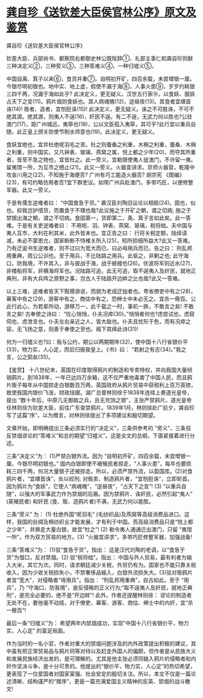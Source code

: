 # [龚自珍《送钦差大臣侯官林公序》原文及鉴赏](https://www.vrrw.net/wx/10370.html)

龚自珍《送钦差大臣侯官林公序》

钦差大臣、兵部尚书、都察院右都御史林公既陛辞①，礼部主事仁和龚自珍则献三种决定义②，三种旁义③，三种答难义④，一种归墟义⑤。

中国自禹、箕子以来⑥，食货并重⑦。自明初开矿，四百余载，未尝增银一厘。今银尽明初银也。地中实、地上虚，假使不漏于海⑧，人事火患⑨，岁岁约耗银三四千两，况漏于海如此乎? 此决定义，更无疑义。汉世五行家⑩，以食妖、服妖占天下之变(11)。鸦片烟则食妖也。其人病魂魄(12)，逆昼夜(13)。其食者宜缳首诛(14)! 贩者、造者，宜刎脰诛(15)! 此决定义，更无疑义。诛之不可胜诛，不可不绝其源。绝其源，则夷人不逞(16)，奸民不逞。有二不逞，无武力何以胜也?公驻澳门(17)，距广州城远，夷筚也(18)，公以文臣孤入夷筚，其可乎?此行宜以重兵自随，此正皇上颁关防使节制水师意也(19)。此决定义，更无疑义。

食妖宜绝也，宜并杜绝呢羽毛之至。杜之则蚕桑之利重，木棉之利重，蚕桑、木棉之利重，则中国实。又凡钟表、玻璃、燕窝之属，悦上都之少年(20)，而夺其所重者，皆至不急之物也，宜皆杜之。此一旁义。宜勒限使夷人徙澳门，不许留一夷。留夷馆一所，为互市之栖止(21)。此又一旁义。火器宜讲求。京师火器营，乾隆中攻金川用之(22)，不知施于海便否? 广州有巧工能造火器否? 胡宗宪 《图编》(23)，有可约略仿用者否?宜下群吏议。如带广州兵赴澳门，多带巧匠，以便修整军器。此又一旁义。

于是有儒生逆难者曰： “中国食急于货。” 袭汉臣刘陶旧议论以相抵(24)。固也，似也。抑我岂护惜货，而置食于不理也哉?此议施之于开矿之朝，谓之切病; 施之于禁银出海之朝，谓之不切病。食固第一，货即第二，禹、箕子言如此矣。此一答难。于是有关吏逆难者曰： 不用呢、羽、钟表、燕窝、玻璃，税将绌。夫中国与夷人互市，大利在利其米，此外皆末也。宜正告之曰： 行将关税定额，陆续请减，未必不蒙恩允，国家断断不恃榷关所入(25)，矧所损细所益大?此又一答难。乃有迂诞书生逆难者，则不过曰为宽大而已，曰必毋用兵而已。告之曰： 刑乱邦用重典，周公公训也。至于用兵，不比陆路之用兵。此驱之，非剿之也; 此守海口，防我境，不许其入，非与彼战于海，战于艅艎也(26)。伏波将军则近水(27)，非楼船将军，非横海将军也。况陆路可追，此无可追，取不逞夷人及奸民，就地正典刑，非有大兵阵之原野之事，岂古人于陆路开边衅之比也哉?此又一答难。

以上三难，逆难者皆天下黠猾游说，而貌为老成迂拙者也。粤省僚吏中有之(28)，幕客中有之(29)，游客中有之，商估中有之，恐绅士中未必无之。宜杀一儆百。公此行此心，为若辈所动，游移万一，此千载之一时，事机一跌，不敢言之矣! 不敢言之矣! 古奉使之诗曰： “忧心悄悄，仆夫况瘁(30)。”悄悄者何也?虑尝试也，虑窥伺也，虑泄言也。仆夫左右亲近之人，皆大敌也。仆夫且忧形于色，而有况瘁之容，无飞扬之意，则善于奉使之至也。阁下其绎此诗(31)!

何为一归墟义也?曰：我与公约，期公以两期期年(32)，使中国十八行省银价平(33)，物力实，人心定，而后归报我皇上。《书》曰： “若射之有志(34)。”我之言，公之鹄矣(35)。



【鉴赏】 十八世纪末，英国在印度取得鸦片的制造和专卖特权，并向我国大量倾销鸦片。到1838年，一年已达四万余箱，这不仅严重地毒害了中国人民，而且鸦片贩子每年从中国掠走白银数百万两，英国政府从鸦片贸易中获税利上百万英镑，致使我国内银价飞涨，财政拮据。湖广总督林则徐于1838年连续上奏道光皇帝，提出 “数十年后，中原几无御敌之兵，且无充饷之银”，主张严禁鸦片。道光皇帝任林则徐为钦差大臣，前往广东查禁鸦片。1839年1月，林则徐赴广前夕，龚自珍写了这篇“序”，以为赠言，对林则徐提出了多项建议和殷切期望。

文章开始，即明确提出三条必须实行的“决定义”，三条供参考的 “旁义”，三条驳反禁烟谬论的“答难义”和总的期望“归墟义”。这是全文的总纲，下面紧接着进行分述。

三条“决定义”为： (1)严禁白银外流。因为 “自明初开矿，四百余载，未尝增银一厘。今银尽明初银也。” 国内白银即使不被殖民者掠走，“人事火患”，每年也要损耗三四千两，何况大量银子还被掠走。所以，必须严禁外流，以盈国库。(2)对食鸦片者，“宜缳首诛”，处以绞刑; 对贩卖、制造鸦片者，“宜刎脰诛”，立即斩首。因为鸦片为“食妖”，它使人“病魂魄”，“逆昼夜”，“占天下之变”! (3) “以重兵自随”，以强大的军事武力作为禁烟的后盾。因为禁鸦片、诛奸民，必然引起“夷人” (英殖民者) 和奸民 (食、贩、造鸦片者)不满，无武力何以能胜。

三条“旁义” 为： (1) 杜绝外国“呢羽毛” (毛纺织品)及燕窝等高级消费品进口。这样，我国的丝绸及棉纺织业才能发展，才有利于中国。而高级消费品只是“悦上都之少年”，并换走大量白银，故宜“杜之”! (2) 勒令夷人通通迁出澳门，只留 “夷馆一所”，作为双方贸易的地方。(3) “火器宜讲求”，多带巧匠修整军器，加强战备!

三条“答难义”为： (1)驳“食急于货”。指出： 这是汉代刘陶的老调，以“食急于货”为借口，反对禁烟。(2) 驳“税将绌”。指出： 中国与外人贸易，最有利者为输入大米，其它为次。同时，请求朝廷减少关税，外贸仍有为。国家也不能只靠关税收入，因为少收关税损失小，不禁奢侈品输入，白银外流损失大。(3)驳对吸鸦片者宜“宽大”，对侵略者“毋用兵”。指出： “刑乱邦用重典”，自古如此。至于 “用兵”，乃 “守海口，防我境”，是反侵略的正义行为;“取不逞夷人及奸民，就地正典刑”，是完全必要的，绝不是“开边衅”! 此外，作者还提醒林则徐： 谬论的制造者无处不在，要他毫不动摇，对于僚吏、幕客、游客、商估、绅士中的内奸，宜“杀一儆百”!

最后一条“归墟义”为： 希望两年内禁烟成功，实现“中国十八行省银价平，物力实，人心定” 的富足局面。

作为当时的一名小官，作者对重大的禁烟问题涉及的内外政策提出积极的建议，其中虽有把正常贸易品与鸦片同等对待以及赶走外国人的偏颇，但作者是从民族大义和发展民族经济出发的，是可理解的。尤其是他主张必须同输入鸦片的侵略者和内奸作坚决斗争，是十分可贵的。他提出的“银价平，物力实，人心定”的热切希望，更表现了一位爱国者对国家富强、社会安定的殷切关注。所以，本文不仅是一篇论述清晰、结构谨严的“赠序”，更是一篇充满爱国主义精神的反英、禁烟的战斗檄文!

